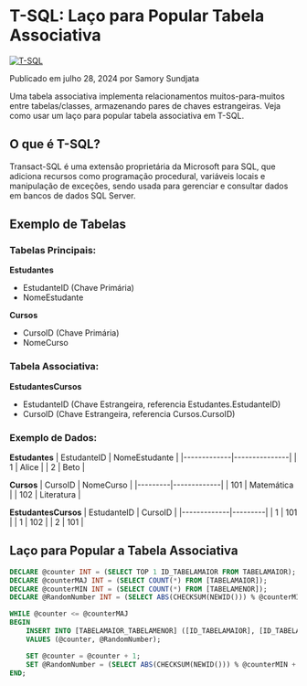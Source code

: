 # T-SQL: Laço para Popular Tabela Associativa

[![T-SQL](https://img.shields.io/badge/SQL-T--SQL-blue)](https://docs.microsoft.com/en-us/sql/t-sql/language-reference)

Publicado em julho 28, 2024 por Samory Sundjata

Uma tabela associativa implementa relacionamentos muitos-para-muitos entre tabelas/classes, armazenando pares de chaves estrangeiras. Veja como usar um laço para popular tabela associativa em T-SQL.

## O que é T-SQL?

Transact-SQL é uma extensão proprietária da Microsoft para SQL, que adiciona recursos como programação procedural, variáveis locais e manipulação de exceções, sendo usada para gerenciar e consultar dados em bancos de dados SQL Server.

## Exemplo de Tabelas

### Tabelas Principais:

**Estudantes**

- EstudanteID (Chave Primária)
- NomeEstudante

**Cursos**

- CursoID (Chave Primária)
- NomeCurso

### Tabela Associativa:

**EstudantesCursos**

- EstudanteID (Chave Estrangeira, referencia Estudantes.EstudanteID)
- CursoID (Chave Estrangeira, referencia Cursos.CursoID)

### Exemplo de Dados:

**Estudantes**
| EstudanteID | NomeEstudante |
|-------------|---------------|
| 1 | Alice |
| 2 | Beto |

**Cursos**
| CursoID | NomeCurso |
|---------|-------------|
| 101 | Matemática |
| 102 | Literatura |

**EstudantesCursos**
| EstudanteID | CursoID |
|-------------|---------|
| 1 | 101 |
| 1 | 102 |
| 2 | 101 |

## Laço para Popular a Tabela Associativa

```sql
DECLARE @counter INT = (SELECT TOP 1 ID_TABELAMAIOR FROM TABELAMAIOR);
DECLARE @counterMAJ INT = (SELECT COUNT(*) FROM [TABELAMAIOR]);
DECLARE @counterMIN INT = (SELECT COUNT(*) FROM [TABELAMENOR]);
DECLARE @RandomNumber INT = (SELECT ABS(CHECKSUM(NEWID())) % @counterMIN + 1);

WHILE @counter <= @counterMAJ
BEGIN
    INSERT INTO [TABELAMAIOR_TABELAMENOR] ([ID_TABELAMAIOR], [ID_TABELAMENOR])
    VALUES (@counter, @RandomNumber);

    SET @counter = @counter + 1;
    SET @RandomNumber = (SELECT ABS(CHECKSUM(NEWID())) % @counterMIN + 1);
END;
```

